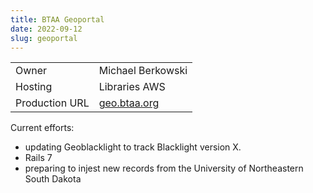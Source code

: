 ```yaml
---
title: BTAA Geoportal
date: 2022-09-12
slug: geoportal
---
```


| | |
|:---|:----|
| Owner | Michael Berkowski |
| Hosting | Libraries AWS |
| Production URL | [geo.btaa.org](https://geo.btaa.org) |

Current efforts:

- updating Geoblacklight to track Blacklight version X.
- Rails 7
- preparing to injest new records from the University of Northeastern South Dakota

